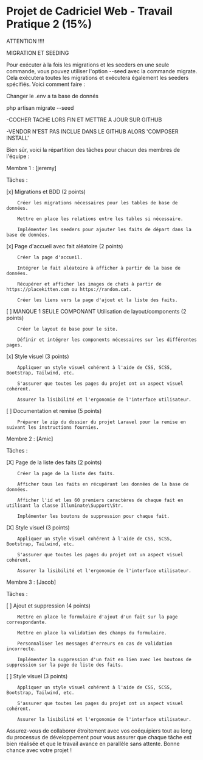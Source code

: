 # Projet de Cadriciel Web - Travail Pratique 2 (15%)

ATTENTION !!!!

MIGRATION ET SEEDING

Pour exécuter à la fois les migrations et les seeders en une seule commande, vous pouvez utiliser l'option --seed avec la commande migrate. Cela exécutera toutes les migrations et exécutera également les seeders spécifiés. Voici comment faire :

Changer le .env a ta base de donnés

php artisan migrate --seed 


  -COCHER TACHE LORS FIN ET METTRE A JOUR SUR GITHUB
  
  -VENDOR N'EST PAS INCLUE DANS LE GITHUB ALORS 'COMPOSER INSTALL'
  

Bien sûr, voici la répartition des tâches pour chacun des membres de l'équipe :

Membre 1 : [jeremy]

Tâches :

   [x] Migrations et BDD (2 points)
   
        Créer les migrations nécessaires pour les tables de base de données.
        
        Mettre en place les relations entre les tables si nécessaire.
        
        Implémenter les seeders pour ajouter les faits de départ dans la base de données.

   [x] Page d'accueil avec fait aléatoire (2 points)
   
        Créer la page d'accueil.
        
        Intégrer le fait aléatoire à afficher à partir de la base de données.
        
        Récupérer et afficher les images de chats à partir de https://placekitten.com ou https://random.cat.
        
        Créer les liens vers la page d'ajout et la liste des faits.

   [ ] MANQUE 1 SEULE COMPONANT Utilisation de layout/components (2 points)
   
        Créer le layout de base pour le site.
        
        Définir et intégrer les components nécessaires sur les différentes pages.

  [x]  Style visuel (3 points)
  
        Appliquer un style visuel cohérent à l'aide de CSS, SCSS, Bootstrap, Tailwind, etc.
        
        S'assurer que toutes les pages du projet ont un aspect visuel cohérent.
        
        Assurer la lisibilité et l'ergonomie de l'interface utilisateur.

  [ ]  Documentation et remise (5 points)
  
        Préparer le zip du dossier du projet Laravel pour la remise en suivant les instructions fournies.

Membre 2 : [Amic]

Tâches :

   [X] Page de la liste des faits (2 points)
   
        Créer la page de la liste des faits.
        
        Afficher tous les faits en récupérant les données de la base de données.
        
        Afficher l'id et les 60 premiers caractères de chaque fait en utilisant la classe Illuminate\Support\Str.
        
        Implémenter les boutons de suppression pour chaque fait.

  [X]  Style visuel (3 points)
  
        Appliquer un style visuel cohérent à l'aide de CSS, SCSS, Bootstrap, Tailwind, etc.
        
        S'assurer que toutes les pages du projet ont un aspect visuel cohérent.
        
        Assurer la lisibilité et l'ergonomie de l'interface utilisateur.

Membre 3 : [Jacob]

Tâches :

   [ ]  Ajout et suppression (4 points)
   
        Mettre en place le formulaire d'ajout d'un fait sur la page correspondante.
        
        Mettre en place la validation des champs du formulaire.

        Personnaliser les messages d'erreurs en cas de validation incorrecte.
        
        Implémenter la suppression d'un fait en lien avec les boutons de suppression sur la page de liste des faits.


  [ ]  Style visuel (3 points)
  
        Appliquer un style visuel cohérent à l'aide de CSS, SCSS, Bootstrap, Tailwind, etc.
        
        S'assurer que toutes les pages du projet ont un aspect visuel cohérent.
        
        Assurer la lisibilité et l'ergonomie de l'interface utilisateur.

Assurez-vous de collaborer étroitement avec vos coéquipiers tout au long du processus de développement pour vous assurer que chaque tâche est bien réalisée et que le travail avance en parallèle sans attente. Bonne chance avec votre projet !


